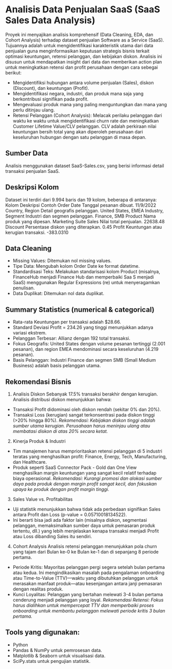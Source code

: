 # Analisis Data Penjualan SaaS (SaaS Sales Data Analysis) 

Proyek ini menyajikan analisis komprehensif (Data Cleaning, EDA, dan Cohort Analysis) terhadap dataset penjualan Software as a Service (SaaS). Tujuannya adalah untuk mengidentifikasi karakteristik utama dari data penjualan guna menginformasikan keputusan strategis bisnis terkait optimasi keuntungan, retensi pelanggan, dan kebijakan diskon.
Analisis ini disusun untuk mendapatkan insight dari data dan memberikan action plan untuk meningkatkan retensi dan profit perusahaan dengan cara sebegai berikut:
- Mengidentifiksi hubungan antara volume penjualan (Sales), diskon (Discount), dan keuntungan (Profit).
- Mengidentifikasi negara, industri, dan produk mana saja yang berkontribusi signifikan pada profit.
- Mengevaluasi produk mana yang paling menguntungkan dan mana yang perlu ditinjau ulang. 
- Retensi Pelanggan (Cohort Analysis): Melacak perilaku pelanggan dari waktu ke waktu untuk mengidentifikasi churn rate dan meningkatkan Customer Lifetime Value/CLV pelanggan. CLV adalah perkiraan nilai keuntungan bersih total yang akan diperoleh perusahaan dari keseluruhan hubungan dengan satu pelanggan di masa depan.

## Sumber Data
Analisis menggunakan dataset SaaS-Sales.csv, yang berisi informasi detail transaksi penjualan SaaS.

## Deskripsi Kolom
Dataset ini terdiri dari 9.994 baris dan 19 kolom, beberapa di antaranya:
Kolom
Deskripsi
Contoh
Order Date
Tanggal pesanan dibuat.
11/9/2022
Country, Region
Detail geografis pelanggan.
United States, EMEA
Industry, Segment
Industri dan segmen pelanggan.
Finance, SMB
Product
Nama produk yang dipesan.
Marketing Suite
Sales
Nilai total penjualan.
22638.48
Discount
Persentase diskon yang diterapkan.
0.45
Profit
Keuntungan atau kerugian transaksi.
-383.0310

## Data Cleaning
- Missing Values: Ditemukan nol missing values.
- Tipe Data: Mengubah kolom Order Date ke format datetime.
- Standardisasi Teks: Melakukan standarisasi kolom Product (misalnya, FinanceHub menjadi Finance Hub dan memperbaiki Saa S menjadi SaaS) menggunakan Regular Expressions (re) untuk menyeragamkan penulisan.
- Data Duplikat: Ditemukan nol data duplikat.

## Summary Statistics (numerical & categorical)
- Rata-rata Keuntungan per transaksi adalah $28.66.
- Standard Deviasi Profit = 234.26 yang tinggi menunjukkan adanya variasi ekstrem.
- Pelanggan Terbesar: Allianz dengan 192 total transaksi.
- Fokus Geografis: United States dengan volume pesanan tertinggi (2.001 pesanan), dan region EMEA mendominasi secara keseluruhan (4.219 pesanan).
- Basis Pelanggan: Industri Finance dan segmen SMB (Small Medium Business) adalah basis pelanggan utama.

## Rekomendasi Bisnis
1. Analisis Diskon
Sebanyak 17.5% transaksi berakhir dengan kerugian. Analisis distribusi diskon menunjukkan bahwa:
- Transaksi Profit didominasi oleh diskon rendah (sekitar 0% dan 20%).
- Transaksi Loss (kerugian) sangat terkonsentrasi pada diskon tinggi (>20% hingga 80%).
*Rekomendasi: Kebijakan diskon tinggi adalah sumber utama kerugian. Perusahaan harus meninjau ulang atau membatasi diskon di atas 20% secara ketat.*

2. Kinerja Produk & Industri
- Tim manajemen harus memprioritaskan retensi pelanggan di 5 industri teratas yang menghasilkan profit: Finance, Energy, Tech, Manufacturing, dan Healthcare.
- Produk seperti SaaS Connector Pack - Gold dan One View menghasilkan margin keuntungan yang sangat kecil relatif terhadap biaya operasional.
*Rekomendasi: Kurangi promosi dan alokasi sumber daya pada produk dengan margin profit sangat kecil, dan fokuskan upaya ke produk dengan profit margin tinggi.*

3. Sales Value vs. Profitabilitas
- Uji statistik menunjukkan bahwa tidak ada perbedaan signifikan Sales antara Profit dan Loss (p-value = 0.05710018134522).
- Ini berarti bisa jadi ada faktor lain (misalnya diskon, segmentasi pelanggan, memaksimalkan sumber daya untuk pemasaran produk tertentu, dll.) yang lebih menjelaskan kenapa transaksi menjadi Profit atau Loss dibanding Sales itu sendiri.

4. Cohort Analysis
Analisis retensi pelanggan menunjukkan pola churn yang tajam dari Bulan ke-0 ke Bulan ke-1 dan di sepanjang 8 periode pertama.
- Periode Kritis: Mayoritas pelanggan pergi segera setelah bulan pertama atau kedua. Ini mengindikasikan masalah pada pengalaman onboarding atau Time-to-Value (TTV)—waktu yang dibutuhkan pelanggan untuk merasakan manfaat produk—atau kesenjangan antara janji pemasaran dengan realitas produk.
- Kunci Loyalitas: Pelanggan yang bertahan melewati 3-4 bulan pertama cenderung menjadi pelanggan yang loyal.
*Rekomendasi Retensi: Fokus harus dialihkan untuk mempercepat TTV dan memperbaiki proses onboarding untuk membantu pelanggan melewati periode kritis 3 bulan pertama.*

## Tools yang digunakan:
- Python
- Pandas & NumPy untuk pemrosesan data.
- Matplotlib & Seaborn untuk visualisasi data.
- SciPy.stats untuk pengujian statistik.


